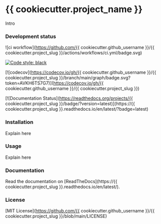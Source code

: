 # {{ cookiecutter.project_name }}

Intro

### Development status

![ci workflow](https://github.com/{{ cookiecutter.github_username }}/{{ cookiecutter.project_slug }}/actions/workflows/ci.yml/badge.svg)

[![Code style: black](https://img.shields.io/badge/code%20style-black-000000.svg)](https://github.com/psf/black)

[![codecov](https://codecov.io/gh/{{ cookiecutter.github_username }}/{{ cookiecutter.project_slug }}/branch/main/graph/badge.svg?token=AVKH6TS7G7)](https://codecov.io/gh/{{ cookiecutter.github_username }}/{{ cookiecutter.project_slug }})

[![Documentation Status](https://readthedocs.org/projects/{{ cookiecutter.project_slug }}/badge/?version=latest)](https://{{ cookiecutter.project_slug }}.readthedocs.io/en/latest/?badge=latest)


### Installation

Explain here

### Usage

Explain here

### Documentation

Read the documentation on [ReadTheDocs](https://{{ cookiecutter.project_slug }}.readthedocs.io/en/latest/).

### License

[MIT License](https://github.com/{{ cookiecutter.github_username }}/{{ cookiecutter.project_slug }}/blob/main/LICENSE)
